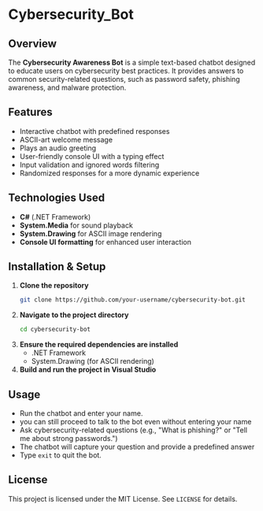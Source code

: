 # Cybersecurity_Bot

## Overview

The **Cybersecurity Awareness Bot** is a simple text-based chatbot designed to educate users on cybersecurity best practices. It provides answers to common security-related questions, such as password safety, phishing awareness, and malware protection.

## Features

- Interactive chatbot with predefined responses
- ASCII-art welcome message
- Plays an audio greeting
- User-friendly console UI with a typing effect
- Input validation and ignored words filtering
- Randomized responses for a more dynamic experience

## Technologies Used

- **C#** (.NET Framework)
- **System.Media** for sound playback
- **System.Drawing** for ASCII image rendering
- **Console UI formatting** for enhanced user interaction

## Installation & Setup

1. **Clone the repository**
   ```sh
   git clone https://github.com/your-username/cybersecurity-bot.git
   ```
2. **Navigate to the project directory**
   ```sh
   cd cybersecurity-bot
   ```
3. **Ensure the required dependencies are installed**
   - .NET Framework
   - System.Drawing (for ASCII rendering)
4. **Build and run the project in Visual Studio**

## Usage

- Run the chatbot and enter your name.
- you can still proceed to talk to the bot even without entering your name
- Ask cybersecurity-related questions (e.g., "What is phishing?" or "Tell me about strong passwords.")
- The chatbot will capture your question and provide a predefined answer
- Type `exit` to quit the bot.

## License

This project is licensed under the MIT License. See `LICENSE` for details.

